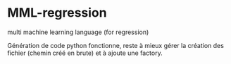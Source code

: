# MML-regression
multi machine learning language (for regression)


Génération de code python fonctionne, reste à mieux gérer la création des fichier (chemin créé en brute) et à ajoute une factory.